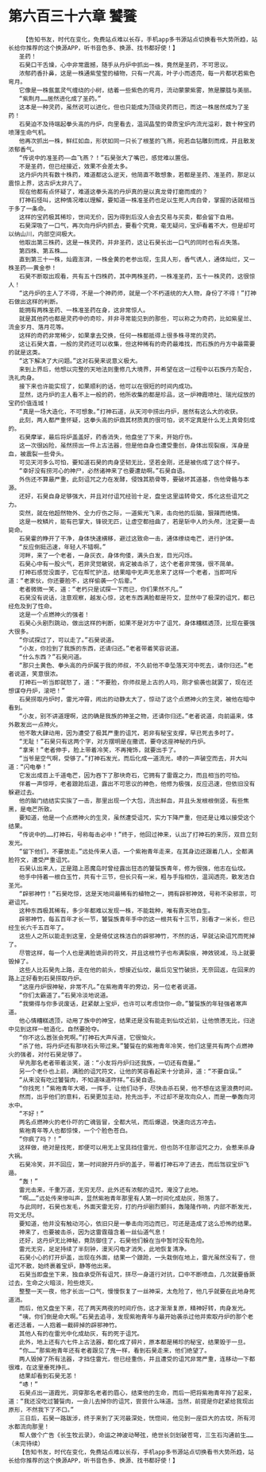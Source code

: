 # 第六百三十六章 饕餮
        【告知书友，时代在变化，免费站点难以长存，手机app多书源站点切换看书大势所趋，站长给你推荐的这个换源APP，听书音色多、换源、找书都好使！】
       圣药！
       石昊口干舌燥，心中非常震撼，随手从丹炉中抓出一株，竟然是圣药，不可思议。
       浓郁药香扑鼻，这是一株通紫莹莹的植物，只有一尺高，叶子小而透亮，每一片都状若紫色弯月。
       它像是一株氤氲灵气缠绕的小树，结着一些紫色的弯月，流动蒙蒙紫雾，煞是朦胧与美丽。
       “紫荆月……居然进化成了圣药。”
       这本是一种灵药，虽然说可以进化，但也只能成为顶级灵药而已，而这一株居然成为了圣药！
       石昊迫不及待端起拳头高的丹炉，向里看去，温润晶莹的骨质宝炉内流光溢彩，数十种宝药喷薄生命气机。
       他再次抓出一株，鲜红如血，形状如同一只长了根茎的飞燕，宛若血钻雕刻而成，并且散发浓郁香气。
       “传说中的准圣药——血飞燕？！”石昊张大了嘴巴，感觉难以置信。
       不是圣药，但已经接近，效果不会差太多。
       这丹炉内共有数十株药，难道都这么逆天，他简直不敢想象，若都是圣药、准圣药，那足以震惊上界，这古炉太非凡了。
       现在他都有点怀疑了，难道这拳头高的丹炉真的是以真龙骨打磨而成的？
       打神石怪叫，这种情况难以理解，要知道一株准圣药也足以生死人肉白骨，掌握的话就相当于多了一条命。
       这样的宝药极其稀珍，世间无价，因为得到后没人会去交易与买卖，都会留下自用。
       石昊深吸了一口气，再次向丹炉内抓去，要看个究竟，毫无疑问，宝炉看着不大，但是却可以纳山川，内部空间极大。
       他取出第三株药，这是一株灵药，并非圣药，这让石昊长出一口气的同时也有点失落。
       第四株、第五株……
       直到第三十一株，灿霞澎湃，一株金黄的老参出现，生具人形，香气诱人，通体灿烂，又一株圣药——黄金参！
       石昊不断取出观看，共有五十四株药，其中两株圣药，一株准圣药，五十一株灵药，这很惊人！
       “这丹炉的主人了不得，不是一个神药师，就是一个不朽道统的大人物，身份了不得！”打神石做出这样的判断。
       能拥有两株圣药、一株准圣药在身，这非常惊人。
       就是其他药也都是灵药中的奇珍，并非寻常能见到的那些，可以称之为奇药，比如紫星兰、流金岁月、落月花等。
       这样的奇药非常稀少，如果拿去交换，任何一株都抵得上很多株寻常的灵药。
       这让石昊大喜，一般的灵药还可以收集，但这种稀有的奇药最难找，而石族的丹方中最需要的就是这类。
       “这下解决了大问题。”这对石昊来说意义极大。
       来到上界后，他想以完整的天地法则重修几大境界，并希望在这一过程中以石族丹方配合，洗礼肉身。
       接下来也许能实现了，如果顺利的话，他可以在很短的时间内成功。
       显然，这丹炉的主人看不上一般的药，他所收集的都是珍品，这一炉神霞喷吐、瑞光绽放的宝药价值连城！
       “真是一场大造化，不可想象。”打神石道，从天河中捞出丹炉，居然有这么大的收获。
       此刻，两人都严重怀疑，这拳头高的炉鼎其材质真的很可怕，说不定真是什么无上真骨刻成的。
       石昊摩挲，最后将炉盖盖好，药香消失，他盘坐了下来，开始疗伤。
       这一次很凶险，虽然捞出一件上古法器，但是他自身也遭受重创，身体出现裂痕，浑身是血，被震裂一些骨头。
       可见天河多么可怕，要知道石昊的肉身坚韧无比，坚若金刚，还是被伤成了这个样子。
       “幸好没有捞河心的神尸，必然诸神来了也要遭劫啊。”石昊自语。
       外伤还不算最严重，此刻诅咒之力在发酵，侵蚀其筋骨等，要破坏其道基，伤他骨骼与本源。
       还好，石昊自身足够强大，并且对付诅咒经验十足，盘坐这里运转骨文，炼化这些诅咒之力。
       突然，就在他超然物外、全力疗伤之际，一道紫光飞来，击向他的后脑，狠辣而绝情。
       这是一枚鳞片，能有巴掌大，锋锐无匹，让虚空都扭曲了，若是斩中人的头颅，注定要一击毙命。
       石昊霍的睁开了干净，身体快速横移，避过这致命一击，通体缭绕电芒，进行护体。
       “反应倒挺迅速，年轻人不错啊。”
       河畔，来了一个老者，一身灰衣，身体佝偻，满头白发，目光闪烁。
       石昊心中有一股火气，若非灵觉敏锐，肯定被击杀了，这个老者非常强，很不简单。
       打神石感觉没面子，它在帮忙护法，结果暗中无声无息来了这样一个老者，当即呵斥道：“老家伙，你还要脸不，这样偷袭一个后辈。”
       老者微微一笑，道：“老朽只是试探一下而已，你们果然不凡。”
       石昊没有说话，注意观察，越发心惊，这老东西满脸都是符文，显然中了极深的诅咒，都已经危及到了性命。
       这是一个点燃神火的强者！
       石昊心头剧烈跳动，做出这样的判断，如果不是对方中了诅咒，身体糟糕透顶，比现在要强大很多。
       “你试探过了，可以走了。”石昊说道。
       “小友，你捡到了我族的东西，还请归还。”老者带着笑容说道。
       “什么东西？”石昊问道。
       “那只土黄色、拳头高的丹炉属于我的师叔，不久前他不幸坠落天河中死去，请你归还。”老者说道，笑意很浓。
       打神石一听当即就怒了，道：“不要脸，你师叔是上古的人吗，刚才偷袭也就罢了，现在还想谋夺丹炉，滚吧！”
       石昊捞取丹炉时，雷光冲霄，闹出的动静太大了，惊动了这个点燃神火的生灵，被他在暗中看到。
       “小友，别不讲道理啊，这的确是我族的神圣之物，还请你归还。”老者说道，向前逼来，体外散发出一点神火。
       他不敢大肆动用，因为遭受了极其严重的诅咒，若非有秘宝支撑，早已死去多时了。
       “无耻！”石昊只有这两个字，对方摆明是在撒谎，要夺这座神秘的丹炉。
       “拿来！”老者伸手，脸上带着冷笑，不再掩饰，就要出手了。
       “当爷是空气啊，受够了。”打神石发光，而后化成一道流光，哧的一声破空而去，并大叫道：“闪电拳！”
       它发出成百上千道电芒，因为吞下了那块奇石，它拥有了雷霆之力，而且相当的可怕。
       伴着一声惊呼，老者踉跄后退，露出不可思议的神色，他修为极强，反应迅速，但依旧没有躲避过去。
       他的脑门结结实实挨了一击，那里出现一个大包，流出鲜血，并且头发根根倒竖，有些焦黑，是电芒所致。
       要知道，他是一个点燃神火的生灵，虽然遭受诅咒，实力下降严重，但还是让难以接受这个结果。
       “传说中的……打神石，号称每击必中！”终于，他回过神来，认出了打神石的来历，双目立刻发光。
       “留下他们，不要放走。”远处传来人语，一个紫袍青年走来，在其身边还跟着几人，全都满脸符文，遭受严重诅咒。
       石昊认出来人，正是踏上恶魔岛时曾经露出狂态的饕餮族青年，修为很强，他志在仙坟。
       他手中持着一根白玉竹，共有十三节，但长只有一米，粗与手指相仿，温润透亮，散发洁白圣光。
       “辟邪神竹！”石昊吃惊，这是天地间最稀有的植物之一，拥有辟邪神效，号称不染邪祟，可避诅咒。
       这种东西极其稀有，多少年都难以发现一株，不能栽种，唯有靠天地自生。
       辟邪神竹，每五百年才长一节，饕餮族青年手中的这一根共有十三节，别看才一米长，但已经生长六千五百年了。
       这些人之所以能走到这里，全是倚仗这株洁白的辟邪神竹，不然的话，早就沾染诅咒而死掉了。
       尽管这样，每一个人也是满脸诡异的符文，并且这根竹子也布满裂痕，神效锐减，马上就要毁掉了。
       这些人比石昊先上路，走在他的前头，想接近仙坟，最后见宝竹破损，无奈回返，在回来的路上正好看到石昊捞取丹炉。
       “这座丹炉很神秘，非常不凡。”在紫袍青年的旁边，另一位老者说道。
       “你们太霸道了。”石昊冷淡地说道。
       “我懒得与你多说废话，赶紧献上宝炉，也许可以考虑饶你一命。”饕餮族的年轻强者寒声道。
       他心情糟糕透顶，动用了族中的神宝，结果还是没有能走到仙坟近前，让他愤懑无比，归途中见到这样一桩造化，自然要抢夺。
       “你不这么嚣张会死啊。”打神石大声斥道，它很恼火。
       “杀了他，将丹炉还有那块石头带过来。”饕餮在的紫袍青年冷笑，他们这里共有两个点燃神火的强者，对付石昊足够了。
       早先那名老者带着淡笑，道：“小友将丹炉归还我族，一切还有商量。”
       另一个老仆也上前，满脸的诅咒符文，让他的笑容看起来十分诡异，道：“不要自误。”
       “从来没有吃过饕餮肉，不知道味道咋样。”石昊自语。
       “你找死！”紫袍青年大喝，一挥手，让他们动手，尽快击杀石昊，他不想在这里浪费时间。
       然而，出乎他们的意料，石昊更加主动，抢先出手，不过却不是攻向众人，而是一拳轰向河水中。
       “不好！”
       两名点燃神火的老仆吓的亡魂皆冒，全都大吼，而后爆退，快速向远方冲去。
       紫袍青年等人也都惊悚，一个个脸色苍白。
       “你疯了吗？！”
       这样做，绝对是找死，即便可以用无上宝具挡住雷光，但也防不住那诅咒之力，会惹来杀身大祸。
       石昊冷笑，并不回应，第一时间掀开丹炉的盖子，带着打神石冲了进去，而后驾驭宝炉飞遁。
       “轰！”
       雷光击来，千重万道，无穷无尽，此外还有浓郁的诅咒，淹没了此地。
       “啊……”远处传来惨叫声，显然紫袍青年那里有人第一时间化成劫灰，殒落了。
       与此同时，石昊也发毛，外面天雷无穷，打的丹炉剧烈颤抖，轰隆隆作响，内部不断发光，符文无尽。
       要知道，他并没有触动河心，依旧只是一拳击向河边而已，可还是造成了这么恐怖的结果。
       神来了，也要被击杀，因为这雷霆蕴含着一丝仙道气息！
       还好，这丹炉无比神秘，竟防御住了，石昊他们躲在当中暂时没有危险。
       雷光无穷，足足持续了半刻钟，漫天闪电才消失，此地恢复清净。
       石昊小心的打开炉盖，出现在外面，结果一个踉跄，一头栽倒在地上，雷光虽然没有了，但诅咒不散，始终裹着宝炉，静等他出来。
       石昊当即盘坐下来，独自承受所有诅咒，拼尽一身道行对抗，口中不断喷血，几次就要昏厥过去，生命之火暗淡，险些熄灭。
       整整一天一夜，他才长出一口气，慢慢恢复了一丝神采，太危险了，他几乎就要在此地身死道消。
       而后，他又盘坐下来，花了两天两夜的时间疗伤，这才渐渐复原，精神好转，肉身发光。
       “咦，你们倒是命大啊。”石昊去追寻，发现紫袍青年与最开始袭杀过他并索取丹炉的那个老者还活着，一人抱着一截碎掉的辟邪神竹。
       其他人有的在雷光中化成劫灰，有的死于诅咒。
       此外，地上还有六七件上古法器，都化成了碎片，原本都是稀珍的秘宝，结果毁于一旦。
       “你……”那紫袍青年还有老者跟见了鬼一样，看到石昊走来，他们绝望了。
       两人毁掉了所有法器，才挡住雷光，但已经重伤，并且遭受的诅咒非常严重，连移动一下都很难，在这里垂死挣扎。
       结果却看到石昊无恙！
       “哧！”
       石昊点出一道霞光，洞穿那名老者的眉心，结束他的生命，而后一把将紫袍青年拎了起来，道：“我还没吃过饕餮肉，一会儿去掉你的诅咒，尝尝什么味道。当然，前提是你赶紧给我现出原形，不然我下了不口。”
       三日后，石昊一路跋涉，终于来到了天河最深处，恍惚间，他见到一座巨大的古坟，所有河水都流向那里！
       帮人做个广告《长生牧云录》，命运之神波动琴弦，绝世长剑划破苍穹，三生石沟通前生……（未完待续）
       【告知书友，时代在变化，免费站点难以长存，手机app多书源站点切换看书大势所趋，站长给你推荐的这个换源APP，听书音色多、换源、找书都好使！】